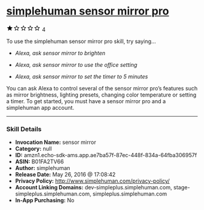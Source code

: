 # [simplehuman sensor mirror pro](http://alexa.amazon.com/#skills/amzn1.echo-sdk-ams.app.ae7ba57f-87ec-448f-834a-64fba306957f)
![1 stars](../../images/ic_star_black_18dp_1x.png)![1 stars](../../images/ic_star_border_black_18dp_1x.png)![1 stars](../../images/ic_star_border_black_18dp_1x.png)![1 stars](../../images/ic_star_border_black_18dp_1x.png)![1 stars](../../images/ic_star_border_black_18dp_1x.png) 4

To use the simplehuman sensor mirror pro skill, try saying...

* *Alexa, ask sensor mirror to brighten*

* *Alexa, ask sensor mirror to use the office setting*

* *Alexa, ask sensor mirror to set the timer to 5 minutes*

You can ask Alexa to control several of the sensor mirror pro’s features such as mirror brightness, lighting presets, changing color temperature or setting a timer. To get started, you must have a sensor mirror pro and a simplehuman app account.

***

### Skill Details

* **Invocation Name:** sensor mirror
* **Category:** null
* **ID:** amzn1.echo-sdk-ams.app.ae7ba57f-87ec-448f-834a-64fba306957f
* **ASIN:** B01FA2TV66
* **Author:** simplehuman
* **Release Date:** May 26, 2016 @ 17:08:42
* **Privacy Policy:** http://www.simplehuman.com/privacy-policy/
* **Account Linking Domains:** dev-simpleplus.simplehuman.com, stage-simpleplus.simplehuman.com, simpleplus.simplehuman.com
* **In-App Purchasing:** No
